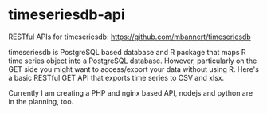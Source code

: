 # timeseriesdb-api
RESTful APIs for timeseriesdb: https://github.com/mbannert/timeseriesdb

timeseriesdb is PostgreSQL based database and R package that maps R time series object into a PostgreSQL database. 
However, particularly on the GET side you might want to access/export your data without using R. 
Here's a basic RESTful GET API that exports time series to CSV and xlsx. 

Currently I am creating a PHP and nginx based API, nodejs and python are in the planning, too.  
